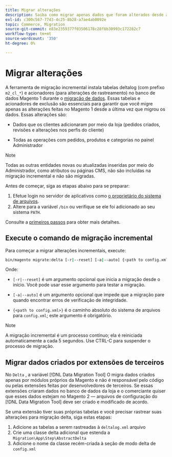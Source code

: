 ```yaml
---
title: Migrar alterações
description: Saiba como migrar apenas dados que foram alterados desde a última migração de dados do Magento 1 com o [!DNL Data Migration Tool].
exl-id: c300c567-77d3-4c25-8b28-a7ae4ab0092e
topic: Commerce, Migration
source-git-commit: e83e2359377f03506178c28f8b30993c172282c7
workflow-type: tm+mt
source-wordcount: '350'
ht-degree: 0%

---
```


# Migrar alterações

A ferramenta de migração incremental instala tabelas deltalog (com prefixo `m2_cl_*`) e acionadores (para alterações de rastreamento) no banco de dados Magento 1 durante o [migração de dados](data.md). Essas tabelas e acionadores de exclusão são essenciais para garantir que você migre apenas as alterações feitas no Magento 1 desde a última vez que migrou os dados. Essas alterações são:

* Dados que os clientes adicionaram por meio da loja (pedidos criados, revisões e alterações nos perfis do cliente)

* Todas as operações com pedidos, produtos e categorias no painel Administrador

>[!NOTE]
>
>Todas as outras entidades novas ou atualizadas inseridas por meio do Administrador, como atributos ou páginas CMS, não são incluídas na migração incremental e não são migradas.


Antes de começar, siga as etapas abaixo para se preparar:

1. Efetue login no servidor de aplicativos como [o proprietário do sistema de arquivos](../../../installation/prerequisites/file-system/overview.md).
1. Altere para a variável `/bin` ou verifique se ele foi adicionado ao seu sistema `PATH`.

Consulte a [primeiros passos](overview.md#first-steps) para obter mais detalhes.

## Execute o comando de migração incremental

Para começar a migrar alterações incrementais, execute:

```bash
bin/magento migrate:delta [-r|--reset] [-a|--auto] {<path to config.xml>}
```

Onde:

* `[-r|--reset]` é um argumento opcional que inicia a migração desde o início. Você pode usar esse argumento para testar a migração.

* `[-a|--auto]` é um argumento opcional que impede que a migração pare quando encontrar erros de verificação de integridade.

* `{<path to config.xml>}` é o caminho absoluto do sistema de arquivos para `config.xml`; este argumento é obrigatório.

>[!NOTE]
>
>A migração incremental é um processo contínuo; ela é reiniciada automaticamente a cada 5 segundos. Use CTRL-C para suspender o processo de migração.


## Migrar dados criados por extensões de terceiros

No `Delta` , a variável [!DNL Data Migration Tool] O migra dados criados apenas por módulos próprios da Magento e não é responsável pelo código ou pelas extensões feitas por desenvolvedores de terceiros. Se essas extensões criaram dados no banco de dados da loja e o comerciante quiser que esses dados estejam no Magento 2 — arquivos de configuração do [!DNL Data Migration Tool] deve ser criado e modificado de acordo.

Se uma extensão tiver suas próprias tabelas e você precisar rastrear suas alterações para migração delta, siga estas etapas:

1. Adicione as tabelas a serem rastreadas à `deltalog.xml` arquivo
1. Crie uma classe delta adicional que estenda a `Migration\App\Step\AbstractDelta`
1. Adicione o nome da classe recém-criada à seção de modo delta de `config.xml`
